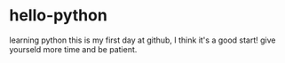 # hello-python
learning python
this is my first day at github, I think it's a good start!
give yourseld  more time and be patient.
